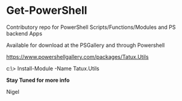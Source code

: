 # Get-PowerShell
Contributory repo for PowerShell Scripts/Functions/Modules and PS backend Apps

Available for download at the PSGallery and through Powershell

https://www.powershellgallery.com/packages/Tatux.Utils

c:\\> Install-Module -Name Tatux.Utils

**Stay Tuned for more info**

Nigel